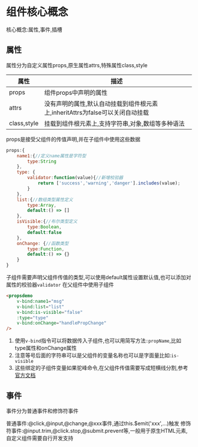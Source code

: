 # 组件核心概念

核心概念:属性,事件,插槽

## 属性

属性分为自定义属性props,原生属性attrs,特殊属性class,style

|属性|描述|
|-|-|
|props|组件props中声明的属性|
|attrs|没有声明的属性,默认自动挂载到组件根元素上,inheritAttrs为false可以关闭自动挂载|
|class,style|挂载到组件根元素上,支持字符串,对象,数组等多种语法|

props是接受父组件的传值声明,并在子组件中使用这些数据

```javascript
props:{
    name1:{//定义name属性是字符型
        type:String
    },
    type: {
        validator:function(value){//新增校验器
            return ['success','warning','danger'].includes(value);
        }
    },
    list:{//数组类型属性定义
        type:Array,
        default:() => []
    },
    isVisible:{//布尔类型定义
        type:Boolean,
        default:false
    },
    onChange: {//函数类型
        type:Function,
        default:() => {}
    }
}
```

子组件需要声明父组件传值的类型,可以使用default属性设置默认值,也可以添加对属性的校验器`validator`
在父组件中使用子组件

```html
<propsdemo
    v-bind:name1="msg"
    v-bind:list="list"
    v-bind:is-visible="false"
    :type="type"
    v-bind:onChange="handlePropChange"
/>
```

1. 使用`v-bind`指令可以将数据传入子组件,也可以用简写方法`:propName`,比如type属性和onChange属性
2. 注意等号后面的字符串可以是父组件的变量名称也可以是字面量比如:`is-visible`
3. 这些绑定的子组件变量如果驼峰命令,在父组件传值需要写成短横线分割,参考[官方文档](https://cn.vuejs.org/v2/guide/components-props.html#Prop-%E7%9A%84%E5%A4%A7%E5%B0%8F%E5%86%99-camelCase-vs-kebab-case)

## 事件

事件分为普通事件和修饰符事件

普通事件:@click,@input,@change,@xxx事件,通过this.$emit('xxx',...)触发
修饰符事件:@input.trim,@click.stop,@submit.prevent等,一般用于原生HTML元素,自定义组件需要自行开发支持
